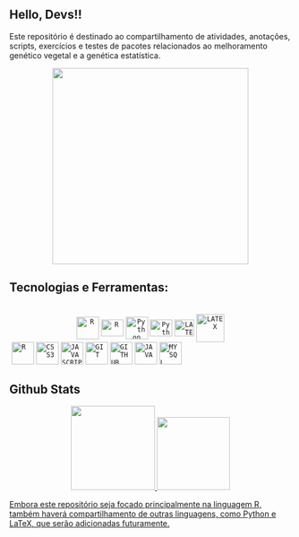 ## Hello, Devs!!
Este repositório é destinado ao compartilhamento de atividades, anotações, scripts, exercícios e testes de pacotes relacionados ao melhoramento genético vegetal e a genética estatística. 

<p align="center">
  <img src="https://super.abril.com.br/wp-content/uploads/2016/09/super_imggato_digitando_0.gif" width="350">
</p>

## Tecnologias e Ferramentas:
<div align="center" style="display: inline_block"><br>
  <code><img align="center" alt="R" height="40" width="40" src="https://cdn.jsdelivr.net/gh/devicons/devicon@latest/icons/r/r-original.svg"/></code>
  <code><img align="center" alt="R" height="30" width="40" src="https://cdn.jsdelivr.net/gh/devicons/devicon@latest/icons/rstudio/rstudio-original.svg"/></code>
  <code><img align="center" alt="Python" height="40" width="40" src="https://cdn.jsdelivr.net/gh/devicons/devicon@latest/icons/python/python-original.svg"/></code>
  <code><img align="center" alt="Python" height="30" width="40" src="https://cdn.jsdelivr.net/gh/devicons/devicon@latest/icons/spyder/spyder-original.svg"/></code>
  <code><img align="center" alt="LATEX" height="30" width="35" src="https://icongr.am/entypo/bar-graph.svg?size=128&color=ffffff"/></code>
  <code><img align="center" alt="LATEX" height="50" width="50" src="https://devicon-website.vercel.app/api/latex/original.svg?color=%23FFFFFF"/></code>
</div>

<img>
<code><img width="40px" src="https://cdn.jsdelivr.net/gh/devicons/devicon/icons/r/r-original-wordmark.svg" title = "R"/></code>
<code><img width="40px" src="https://cdn.jsdelivr.net/gh/devicons/devicon/icons/css3/css3-original-wordmark.svg" title = "CSS3"/></code>
<code><img width="40px" src="https://cdn.jsdelivr.net/gh/devicons/devicon/icons/javascript/javascript-original.svg" title = "JAVASCRIPT"/></code>
<code><img width="40px" src="https://cdn.jsdelivr.net/gh/devicons/devicon/icons/git/git-original.svg" title = "GIT"/></code>
<code><img width="40px" src="https://cdn.jsdelivr.net/gh/devicons/devicon/icons/github/github-original.svg" title = "GITHUB"/></code>
<code><img width="40px" src="https://cdn.jsdelivr.net/gh/devicons/devicon/icons/java/java-original.svg" title = "JAVA"/></code>
<code><img width="40px" src="https://cdn.jsdelivr.net/gh/devicons/devicon/icons/mysql/mysql-original.svg" title = "MYSQL"/></code>




## Github Stats
<div align="center">
<a href="https://github.com/Amatiussi"> 
    <img height="150em" src="https://github-readme-stats.vercel.app/api?username=Amatiussi&count_private=true&include_all_commits=true&show_icons=true&theme=dracula&hide_border=false&show_owner=true"/>
    <img height="130em" src="https://github-readme-stats.vercel.app/api/top-langs/?username=Amatiussi&theme=dracula&hide_border=false&&layout=compact"/>
</div>



Embora este repositório seja focado principalmente na linguagem R, também haverá compartilhamento de outras linguagens, como Python e LaTeX, que serão adicionadas futuramente.



